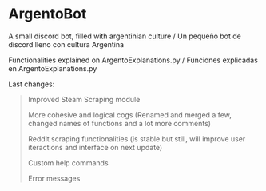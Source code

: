 # ArgentoBot
A small discord bot, filled with argentinian culture / Un pequeño bot de discord lleno con cultura Argentina


Functionalities explained on ArgentoExplanations.py / Funciones explicadas en ArgentoExplanations.py


Last changes: 
>Improved Steam Scraping module 
>
>More cohesive and logical cogs (Renamed and merged a few, changed names of functions and a lot more comments) 
>
>Reddit scraping functionalities (is stable but still, will improve user iteractions and interface on next update)
>
>Custom help commands
>
>Error messages
